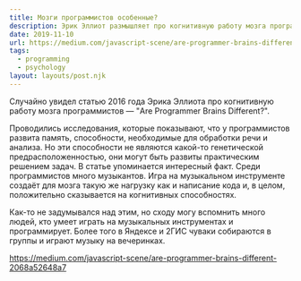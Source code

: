 ```yaml
---
title: Мозги программистов особенные?
description: Эрик Эллиот размышляет про когнитивную работу мозга программистов
date: 2019-11-10
url: https://medium.com/javascript-scene/are-programmer-brains-different-2068a52648a7
tags:
  - programming
  - psychology
layout: layouts/post.njk
---
```

Случайно увидел статью 2016 года Эрика Эллиота про когнитивную работу мозга программистов — "Are Programmer Brains Different?".

Проводились исследования, которые показывают, что у программистов развита память, способности, необходимые для обработки речи и анализа. Но эти способности не являются какой-то генетической предрасположенностью, они могут быть развиты практическим решением задач. В статье упоминается интересный факт. Среди программистов много музыкантов. Игра на музыкальном инструменте создаёт для мозга такую же нагрузку как и написание кода и, в целом, положительно сказывается на когнитивных способностях.

Как-то не задумывался над этим, но сходу могу вспомнить много людей, кто умеет играть на музыкальных инструментах и программирует. Более того в Яндексе и 2ГИС чуваки собираются в группы и играют музыку на вечеринках.

https://medium.com/javascript-scene/are-programmer-brains-different-2068a52648a7
